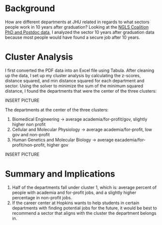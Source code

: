 # Background
How are different departments at JHU related in regards to what sectors people work in 10 years after graduation? Looking at the [NGLS Coalition PhD and Postdoc data](https://provost.jhu.edu/wp-content/uploads/sites/4/2019/02/Career-Outcome-ADA-Tables-Final.pdf), I analyzed the sector 10 years after graduation data because most people would have found a secure job after 10 years.

# Cluster Analysis
I first converted the PDF data into an Excel file using Tabula. After cleaning up the data, I set up my cluster analysis by calculating the z-scores, distance squared, and min distance squared for each department and sector. Using the solver to minimize the sum of the minimum squared distance, I found the departments that were the center of the three clusters:

INSERT PICTURE

The departments at the center of the three clusters:
1. Biomedical Engineering → average academia/for-profit/gov, slightly higher non profit
2. Cellular and Molecular Physiology → average academia/for-profit, low gov and non-profit
3. Human Genetics and Molecular Biology → average eacademia/for-profit/non-profit, higher gov

INSERT PICTURE

# Summary and Implications
1. Half of the departments fall under cluster 1, which is: average percent of people with academia and for-profit jobs, and a slightly higher percentage in non-profit jobs.
2. If the career center at Hopkins wants to help students in certain departments with finding potential jobs for the future, it would be best to recommend a sector that aligns with the cluster the department belongs in.
